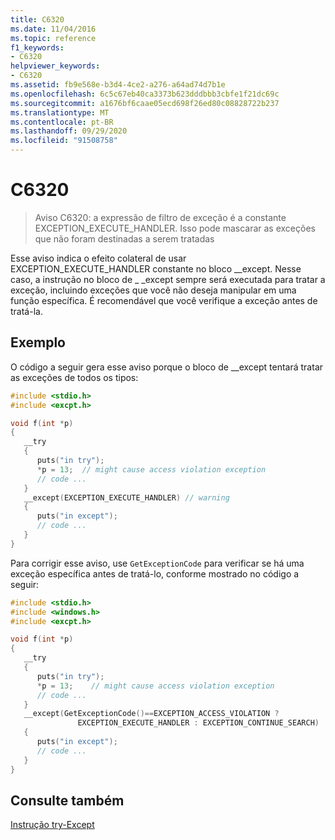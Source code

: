 ```yaml
---
title: C6320
ms.date: 11/04/2016
ms.topic: reference
f1_keywords:
- C6320
helpviewer_keywords:
- C6320
ms.assetid: fb9e568e-b3d4-4ce2-a276-a64ad74d7b1e
ms.openlocfilehash: 6c5c67eb40ca3373b623dddbbb3cbfe1f21dc69c
ms.sourcegitcommit: a1676bf6caae05ecd698f26ed80c08828722b237
ms.translationtype: MT
ms.contentlocale: pt-BR
ms.lasthandoff: 09/29/2020
ms.locfileid: "91508758"
---
```

# <a name="c6320"></a>C6320

> Aviso C6320: a expressão de filtro de exceção é a constante EXCEPTION_EXECUTE_HANDLER. Isso pode mascarar as exceções que não foram destinadas a serem tratadas

Esse aviso indica o efeito colateral de usar EXCEPTION_EXECUTE_HANDLER constante no bloco __except. Nesse caso, a instrução no bloco de \_ _except sempre será executada para tratar a exceção, incluindo exceções que você não deseja manipular em uma função específica. É recomendável que você verifique a exceção antes de tratá-la.

## <a name="example"></a>Exemplo

O código a seguir gera esse aviso porque o bloco de __except tentará tratar as exceções de todos os tipos:

```cpp
#include <stdio.h>
#include <excpt.h>

void f(int *p)
{
   __try
   {
      puts("in try");
      *p = 13;  // might cause access violation exception
      // code ...
   }
   __except(EXCEPTION_EXECUTE_HANDLER) // warning
   {
      puts("in except");
      // code ...
   }
}
```

Para corrigir esse aviso, use `GetExceptionCode` para verificar se há uma exceção específica antes de tratá-lo, conforme mostrado no código a seguir:

```cpp
#include <stdio.h>
#include <windows.h>
#include <excpt.h>

void f(int *p)
{
   __try
   {
      puts("in try");
      *p = 13;    // might cause access violation exception
      // code ...
   }
   __except(GetExceptionCode()==EXCEPTION_ACCESS_VIOLATION ?
               EXCEPTION_EXECUTE_HANDLER : EXCEPTION_CONTINUE_SEARCH)
   {
      puts("in except");
      // code ...
   }
}
```

## <a name="see-also"></a>Consulte também

[Instrução try-Except](../cpp/try-except-statement.md)
